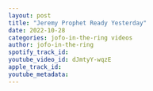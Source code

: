 ```yaml
---
layout: post
title: "Jeremy Prophet Ready Yesterday"
date: 2022-10-28
categories: jofo-in-the-ring videos
author: jofo-in-the-ring
spotify_track_id: 
youtube_video_id: dJmtyY-wqzE
apple_track_id: 
youtube_metadata: 
---
```

